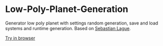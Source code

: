 # Low-Poly-Planet-Generation
Generator low poly planet with settings random generation, save and load systems and runtime generation. Based on [Sebastian Lague](https://www.youtube.com/watch?v=QN39W020LqU&list=PLFt_AvWsXl0cONs3T0By4puYy6GM22ko8).

[Try in browser](https://jester1454.github.io/planet-generator/index.html)

